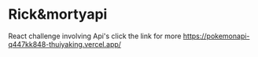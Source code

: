 # Rick&mortyapi
React challenge involving Api's
click the link for more
https://pokemonapi-q447kk848-thuiyaking.vercel.app/

